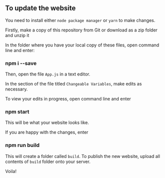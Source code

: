 ## To update the website

You need to install either `node package manager` or `yarn` to make changes.

Firstly, make a copy of this repository from Git or download as a zip folder and unzip it

In the folder where you have your local copy of these files, open command line and enter:

### npm i --save

Then, open the file `App.js` in a text editor.

In the section of the file titled `Changeable Variables`, make edits as necessary.

To view your edits in progress, open command line and enter

### npm start

This will be what your website looks like.

If you are happy with the changes, enter

### npm run build

This will create a folder called `build`. To publish the new website, upload all contents of `build` folder onto your server.

Voila!
